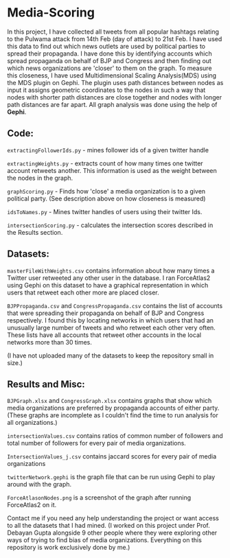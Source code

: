 # Media-Scoring

In this project, I have collected all tweets from all popular hashtags relating to the Pulwama attack from 14th Feb (day of attack) to 21st Feb. I have used this data to find out which news outlets are used by political parties to spread their propaganda. I have done this by identifying accounts which spread propaganda on behalf of BJP and Congress and then finding out which news organizations are 'closer' to them on the graph. To measure this closeness, I have used Multidimensional Scaling Analysis(MDS) using the MDS plugin on Gephi. The plugin uses path distances between nodes as input it assigns geometric coordinates to the nodes in such a way that nodes with shorter path distances are close together and nodes with longer path distances are far apart. All graph analysis was done using the help of **Gephi**.

## Code:

`extractingFollowerIds.py` - mines follower ids of a given twitter handle

`extractingWeights.py` - extracts count of how many times one twitter account retweets another. This information is used as the weight between the nodes in the graph.

`graphScoring.py` - Finds how 'close' a media organization is to a given political party. (See description above on how closeness is measured)

`idsToNames.py` - Mines twitter handles of users using their twitter Ids.

`intersectionScoring.py` - calculates the intersection scores described in the Results section.


## Datasets:

`masterFileWithWeights.csv` contains information about how many times a Twitter user retweeted any other user in the database. I ran ForceAtlas2 using Gephi on this dataset to have a graphical representation in which users that retweet each other more are placed closer.

`BJPPropaganda.csv` and `CongressPropaganda.csv` contains the list of accounts that were spreading their propaganda on behalf of BJP and Congress respectively. I found this by locating networks in which users that had an unusually large number of tweets and who retweet each other very often. These lists have all accounts that retweet other accounts in the local networks more than 30 times.

(I have not uploaded many of the datasets to keep the repository small in size.)
 
## Results and Misc:

`BJPGraph.xlsx` and `CongressGraph.xlsx` contains graphs that show which media organizations are preferred by propaganda accounts of either party.(These graphs are incomplete as I couldn't find the time to run analysis for all organizations.)

`intersectionValues.csv` contains ratios of common number of followers and total number of followers for every pair of media organizations.

`IntersectionValues_j.csv` contains jaccard scores for every pair of media organizations

`twitterNetwork.gephi` is the graph file that can be run using Gephi to play around with the graph.

`ForceAtlasonNodes.png` is a screenshot of the graph after running ForceAtlas2 on it.


Contact me if you need any help understanding the project or want access to all the datasets that I had mined.
(I worked on this project under Prof. Debayan Gupta alongside 9 other people where they were exploring other ways of trying to find bias of media organizations. Everything on this repository is work exclusively done by me.)
